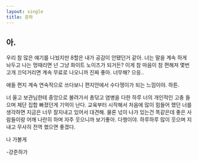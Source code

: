 ```yaml
---
layout: single
title: 준하
---
```


## 아. 

우리 참 많은 얘기를 나눴지만 8할은 내가 공감이 안됐던거 같아. 너는 말을 계속 하게 놔두고 나는 멍때리면 넌 그냥 화이트 노이즈가 되거든? 이게 참 마음이 참 편해져 몇번 고개 끄덕거리면 계속 무료로 나오니까 진짜 좋아. 너무해? 으응.. 

애들 편지 계속 연속적으로 쓰다보니 편지안에서 수다쟁이가 되는 느낌이야. 하튼. 

너 울고 보관님한테 중앙으로 불려가서 총닦고 염병을 다한 하루 너의 개인적인 고충 들으며 체단 집합 빠졌던게 기억이 난다. 교육부터 시작해서 처음에 많이 힘들어 했던 너를 생각하면 지금은 너무 잘지내고 있어서 대견해. 물론 넋이 나가 있는건 똑같은데 좋은  사람들이랑 어깨 나란히 하며 자주 웃으니까 보기좋아. 다행이야. 하루하루 많이 웃으며 지내고 무사히 전역 했으면 좋겠다. 

나 가볼게 

-강준하가
